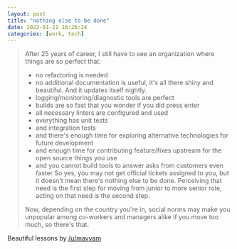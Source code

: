 ```yaml
---
layout: post
title: "nothing else to be done"
date: 2022-01-21 16:26:24
categories: [work, tech]
---
```


> After 25 years of career, I still have to see an organization where things are so perfect that:
>- no refactoring is needed
>- no additional documentation is useful, it's all there shiny and beautiful. And it updates itself nightly.
> - logging/monitoring/diagnostic tools are perfect
> - builds are so fast that you wonder if you did press enter
> - all necessary linters are configured and used
> - everything has unit tests
> - and integration tests
> - and there's enough time for exploring alternative technologies for future development
> - and enough time for contributing feature/fixes upstream for the open source things you use
> - and you cannot build tools to answer asks from customers even faster
> So yes, you may not get official tickets assigned to you, but it doesn't mean there's nothing else to be done. Perceiving that need is the first step for moving from junior to more senior role, acting on that need is the second step.
>
> Now, depending on the country you're in, social norms may make you unpopular among co-workers and managers alike if you move too much, so there's that.

Beautiful lessons by [/u/mavvam](https://www.reddit.com/r/ExperiencedDevs/comments/qj1usj/comment/hinapar/?utm_source=share&utm_medium=web2x&context=3)
